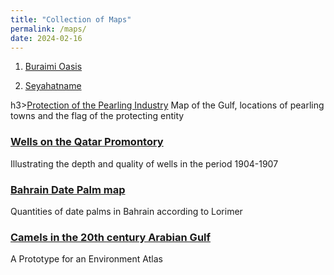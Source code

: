 ```yaml
---
title: "Collection of Maps"
permalink: /maps/
date: 2024-02-16
---
```


1. [Buraimi Oasis](_pages/buraimioasis.md)
 
2. [Seyahatname](_pages/seyahatname.md)

h3><a href="../pearling" class="link">Protection of the Pearling Industry</a></h3>
Map of the Gulf, locations of pearling towns and the flag of the protecting entity

<h3><a href="../wells" class="link">Wells on the Qatar Promontory </a></h3>
Illustrating the depth and quality of wells in the period 1904-1907

<h3><a href="../dates" class="link">Bahrain Date Palm map</a></h3>
Quantities of date palms in Bahrain according to Lorimer

<h3><a href="../camels" class="link">Camels in the 20th century Arabian Gulf</a></h3>
A Prototype for an Environment Atlas


